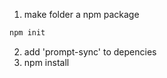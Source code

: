 1. make folder a npm package

```bash
npm init 
```

2. add 'prompt-sync' to depencies
3. npm install